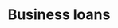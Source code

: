 ---
title: Business loans
longTitle: 'Business loans'
tags:
- gccommon
broaderTerm:
- "[[Small business loans]]"
narrowerTerm:
- "[[Loans]]"
---